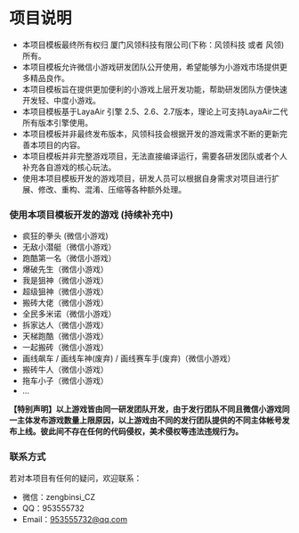 # 项目说明

- 本项目模板最终所有权归 厦门风领科技有限公司(下称：风领科技 或者 风领) 所有。  
- 本项目模板允许微信小游戏研发团队公开使用，希望能够为小游戏市场提供更多精品良作。  
- 本项目模板旨在提供更加便利的小游戏上层开发功能，帮助研发团队方便快速开发轻、中度小游戏。  
- 本项目模板基于LayaAir 引擎 2.5、2.6、2.7版本，理论上可支持LayaAir二代所有版本引擎使用。  
- 本项目模板并非最终发布版本，风领科技会根据开发的游戏需求不断的更新完善本项目的内容。  
- 本项目模板并非完整游戏项目，无法直接编译运行，需要各研发团队或者个人补充各自游戏的核心玩法。 
- 使用本项目模板开发的游戏项目，研发人员可以根据自身需求对项目进行扩展、修改、重构、混淆、压缩等各种额外处理。  

### 使用本项目模板开发的游戏 (持续补充中)

- 疯狂的拳头 (微信小游戏)
- 无敌小潜艇（微信小游戏）
- 跑酷第一名（微信小游戏）
- 爆破先生（微信小游戏）
- 我是狙神（微信小游戏）
- 超级狙神（微信小游戏）
- 搬砖大佬（微信小游戏）
- 全民多米诺（微信小游戏）
- 拆家达人（微信小游戏）
- 天梯跑酷（微信小游戏）
- 一起搬砖（微信小游戏）
- 画线飙车 / 画线车神(废弃) / 画线赛车手(废弃)（微信小游戏）
- 搬砖牛人（微信小游戏）
- 拖车小子（微信小游戏）
- ...

**【特别声明】以上游戏皆由同一研发团队开发，由于发行团队不同且微信小游戏同一主体发布游戏数量上限原因，以上游戏由不同的发行团队提供的不同主体帐号发布上线。彼此间不存在任何的代码侵权，美术侵权等违法违规行为。**

### 联系方式

若对本项目有任何的疑问，欢迎联系：

- 微信：zengbinsi_CZ  
- QQ：953555732  
- Email：953555732@qq.com  